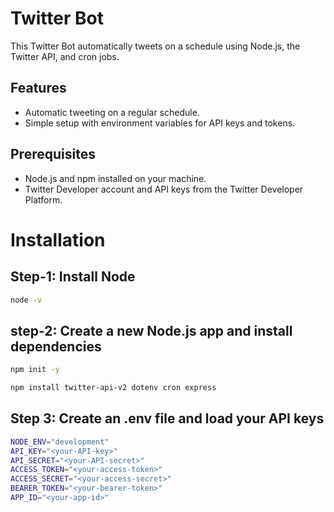 
# Twitter Bot
This Twitter Bot automatically tweets on a schedule using Node.js, the Twitter API, and cron jobs.


## Features

- Automatic tweeting on a regular schedule.
- Simple setup with environment variables for API keys and tokens.


## Prerequisites

- Node.js and npm installed on your machine.
- Twitter Developer account and API keys from the Twitter    Developer Platform.

# Installation

## Step-1: Install Node

```bash
node -v
```
## step-2: Create a new Node.js app and install dependencies
```bash
npm init -y

```
```bash
npm install twitter-api-v2 dotenv cron express

```
## Step 3: Create an .env file and load your API keys
```bash
NODE_ENV="development"
API_KEY="<your-API-key>"
API_SECRET="<your-API-secret>"
ACCESS_TOKEN="<your-access-token>"
ACCESS_SECRET="<your-access-secret>"
BEARER_TOKEN="<your-bearer-token>"
APP_ID="<your-app-id>"
```
